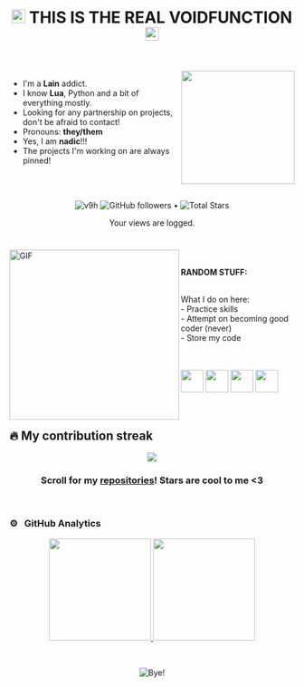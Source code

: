 <h1 align="center">
  <a target="_blank">
    <img src="https://github.com/JayantGoel001/JayantGoel001/blob/master/GIF/Earth.gif" width="24px" style="max-width:100%;">
  </a>
  THIS IS THE REAL VOIDFUNCTION
  <a target="_blank">
    <img src="https://github.com/JayantGoel001/JayantGoel001/blob/master/GIF/Earth.gif"  width="24px" style="max-width:100%;">
  </a>
</h1>

<br/>
<br/>
<a target="_blank">
  <img align="right" width = '200' height = '200' src="https://i.pinimg.com/originals/6d/cf/20/6dcf20b7f96dd4108e1f95ee800730f6.gif">
</a>

- I'm a **Lain** addict.
- I know **Lua**, Python and a bit of everything mostly.
- Looking for any partnership on projects, don't be afraid to contact!
- Pronouns: **they/them**
- Yes, I am **nadic**!!!
- The projects I'm working on are always pinned!


<br/>
<br/>


<p align="center">  
  <img src="https://komarev.com/ghpvc/?username=v9h" alt="v9h" />
  <img alt="GitHub followers" src="https://img.shields.io/github/followers/v9h?label=Followers&style=social"> •   
  <img src="https://img.shields.io/github/stars/v9h?label=Stars" alt="Total Stars">
</p>
<p align="center">  
  Your views are logged.
 </p>




#

<a target="_blank"><img align="left" height="300" width="300" alt="GIF" src="https://data.whicdn.com/images/323877210/original.gif"></a>
<br/>


**RANDOM STUFF:**  


<br/>
What I do on here:
<br/>
- Practice skills
<br/>
- Attempt on becoming good coder (never)
<br/>
- Store my code
<br/>
<br/>
<br/>

<code><img height="40" width="40" src="https://upload.wikimedia.org/wikipedia/commons/thumb/c/cf/Lua-Logo.svg/1024px-Lua-Logo.svg.png"></code>
<code><img height="40" width="40" src="https://brandslogos.com/wp-content/uploads/images/large/python-logo.png"></code>
<code><img height="40" width="40" src="https://avatars.githubusercontent.com/u/14807257?s=200&v=4"></code>
<code><img height="40" width="40" src="https://clipart-best.com/img/trollface/trollface-clip-art-7.png"></code>

<br/>

## 🔥 My contribution streak

<p align="center">
  <a href="https://github.com/smir45/github-readme-streak-stats">
    <img src="https://github-readme-streak-stats.herokuapp.com/?user=v9h#version3"/>
  </a>
</p>

<h3 align="center">Scroll for my <a href="https://github.com/v9h?tab=repositories">repositories</a>! Stars are cool to me <3</h3>




<br/>

### ⚙️ &nbsp; GitHub Analytics

<p align="center">
<a href="https://github.com/v9h">
  <img height="180em" src="https://github-readme-stats-eight-theta.vercel.app/api?username=v9h&show_icons=true&theme=vue-light&include_all_commits=true&count_private=true" />
  <img height="180em" src="https://github-readme-stats-eight-theta.vercel.app/api/top-langs/?username=v9h&layout=compact&exclude_lang=java+r&theme=vue-light" />
</a>
</p>



<div align="center">


<br/>
<p align="center">  
  <img src="https://media1.giphy.com/media/WF0Imkn7Sladq/giphy.gif" alt="Bye!">
  </p>
